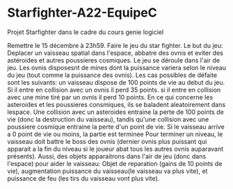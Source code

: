 # Starfighter-A22-EquipeC
Projet Starfighter dans le cadre du cours genie logiciel


Remettre le 15 décembre à 23h59. Faire le jeu du star fighter. Le but du jeu: Deplacer un vaisseau spatial dans l'espace, abbatre des ovnis et eviter des astéroides et autres poussieres cosmiques. Le jeu se déroule dans l'air de jeu.  Les ovnis disposesnt de mines dont la puissance variera selon le niveau du jeu (tout comme la puissance des ovnis). Les cas possibles de défaite sont les suivants: un vaisseau dispose de 100 points de vie au debut du jeu. Si il entre en collision avec un ovnis il perd 35 points. si il entre en collision avec une mine tiré par un ovnis il perd 10 points. En ce qui concerne les asteroides et les poussieres consmiques, ils se baladent aleatoirement dans lespace. Une collision avec un asteroides entraine la perte de 100 points de vie (donc la destruction du vaisseau), tandis qu'une collision avec une poussiere cosmique entraine la perte d'un point de vie. Si le vaisseau arrive a 0 point de vie ou moins, la partie est terminee
Pour terminer un niveau, le vaisseau doit battre le boss des ovnis (dernier ovnis plus puissant qui apparait a la fin du niveau si le joueur abat tous les autres ovnis auparavant présents). Aussi, des objets apparaitrons dans l'air de jeu (donc dans l'espace) pour ­aider le vaisseau: Objet de reparation (gains de 10 points de vie), augmentation puissance du vaisseau(le vaisseau va plus vite), et puissance de feu (les tirs du vaisseau vont plus vite).
